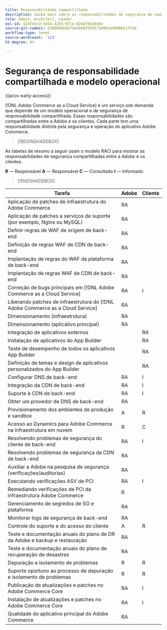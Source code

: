 ```yaml
---
title: Responsabilidade compartilhada
description: Saiba mais sobre as responsabilidades de segurança de cada parte envolvida em seu projeto [!DNL Adobe Commerce as a Cloud Service] do.
role: Admin, Architect, Leader
exl-id: 424fe5cd-5d54-425d-97ce-024476d18dde
source-git-commit: d38066b6db7da5bb029391716063ed098be1f519
workflow-type: tm+mt
source-wordcount: '323'
ht-degree: 0%

---
```


# Segurança de responsabilidade compartilhada e modelo operacional

{{accs-early-access}}

[!DNL Adobe Commerce as a Cloud Service] é um serviço sob demanda que depende de um modelo operacional e de segurança de responsabilidade compartilhada. Essas responsabilidades são compartilhadas entre a Adobe e os clientes. Cada parte tem uma responsabilidade distinta pela segurança e operação do aplicativo Adobe Commerce.

>[!BEGINSHADEBOX]

As tabelas de resumo a seguir usam o modelo RACI para mostrar as responsabilidades de segurança compartilhadas entre a Adobe e os clientes.

**R** — Responsável
**A** — Responsável
**C** — Consultado
**I** — Informado

>[!ENDSHADEBOX]

| Tarefa | Adobe | Cliente |
| --- | --- | --- |
| Aplicação de patches de infraestrutura do Adobe Commerce | RA | |
| Aplicação de patches a serviços de suporte (por exemplo, Nginx ou MySQL) | RA | |
| Definir regras de WAF de origem de back-end | RA | |
| Definição de regras WAF de CDN de back-end | RA | |
| Implantação de regras do WAF da plataforma de back-end | RA | |
| Implantação de regras WAF de CDN de back-end | RA | |
| Correção de bugs principais em [!DNL Adobe Commerce as a Cloud Service] | RA | I |
| Liberando patches de infraestrutura do [!DNL Adobe Commerce as a Cloud Service] | RA | |
| Dimensionamento (infraestrutura) | RA | |
| Dimensionamento (aplicativo principal) | RA | |
| Integração de aplicativos externos | | RA |
| Instalação de aplicativos do App Builder | | RA |
| Teste de desempenho de todos os aplicativos App Builder | | RA |
| Definição de temas e design de aplicativos personalizados do App Builder | | RA |
| Configurar DNS de back-end | RA | I |
| Integração da CDN de back-end | RA | I |
| Suporte à CDN de back-end | RA | I |
| Obter um provedor de DNS de back-end | RA | |
| Provisionamento dos ambientes de produção e sandbox | A | R |
| Acesso ao Dynamics para Adobe Commerce na infraestrutura em nuvem | R | C |
| Resolvendo problemas de segurança do cliente de back-end | RA | I |
| Resolvendo problemas de segurança da CDN de back-end | RA | |
| Auxiliar a Adobe na pesquisa de segurança (verificações/auditorias) | RA | |
| Executando verificações ASV de PCI | RA | I |
| Remediando verificações de PCI da infraestrutura Adobe Commerce | R | |
| Gerenciamento de segredos de SO e plataforma | RA | |
| Monitorar logs de segurança de back-end | RA | |
| Controle do suporte e do acesso do cliente | A | R |
| Teste e documentação anuais do plano de DR da Adobe e backup e restauração | RA | |
| Teste e documentação anuais do plano de recuperação de desastres | RA | |
| Depuração e isolamento de problemas | R | R |
| Suporte oportuno ao processo de depuração e isolamento de problemas | R | R |
| Publicação de atualizações e patches no Adobe Commerce Core | RA | I |
| Instalação de atualizações e patches no Adobe Commerce Core | RA | I |
| Qualidade do aplicativo principal do Adobe Commerce | RA | |
